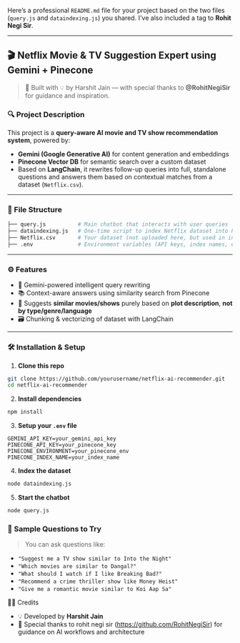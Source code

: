 Here’s a professional `README.md` file for your project based on the two files (`query.js` and `dataindexing.js`) you shared. I've also included a tag to **Rohit Negi Sir**.

---

## 🎬 Netflix Movie & TV Suggestion Expert using Gemini + Pinecone

> 🚀 Built with 💡 by Harshit Jain — with special thanks to **@RohitNegiSir** for guidance and inspiration.

### 🔍 Project Description

This project is a **query-aware AI movie and TV show recommendation system**, powered by:

* **Gemini (Google Generative AI)** for content generation and embeddings
* **Pinecone Vector DB** for semantic search over a custom dataset
* Based on **LangChain**, it rewrites follow-up queries into full, standalone questions and answers them based on contextual matches from a dataset (`Netflix.csv`).

---

### 📁 File Structure

```bash
├── query.js          # Main chatbot that interacts with user queries
├── dataindexing.js   # One-time script to index Netflix dataset into Pinecone
├── Netflix.csv       # Your dataset (not uploaded here, but used in indexing)
├── .env              # Environment variables (API keys, index names, etc.)
```

---

### ⚙️ Features

* 🧠 Gemini-powered intelligent query rewriting
* 📚 Context-aware answers using similarity search from Pinecone
* 🎥 Suggests **similar movies/shows** purely based on **plot description**, **not by type/genre/language**
* 🗃️ Chunking & vectorizing of dataset with LangChain

---

### 🛠️ Installation & Setup

1. **Clone this repo**

```bash
git clone https://github.com/yourusername/netflix-ai-recommender.git
cd netflix-ai-recommender
```

2. **Install dependencies**

```bash
npm install
```

3. **Setup your `.env` file**

```
GEMINI_API_KEY=your_gemini_api_key
PINECONE_API_KEY=your_pinecone_key
PINECONE_ENVIRONMENT=your_pinecone_env
PINECONE_INDEX_NAME=your_index_name
```

4. **Index the dataset**

```bash
node dataindexing.js
```

5. **Start the chatbot**

```bash
node query.js
```

### 🧪 Sample Questions to Try

> You can ask questions like:

* `"Suggest me a TV show similar to Into the Night"`
* `"Which movies are similar to Dangal?"`
* `"What should I watch if I like Breaking Bad?"`
* `"Recommend a crime thriller show like Money Heist"`
* `"Give me a romantic movie similar to Koi Aap Sa"`


 🧑‍🏫 Credits

* 💡 Developed by **Harshit Jain**
* 🧠 Special thanks to rohit negi sir (https://github.com/RohitNegiSir) for guidance on AI workflows and architecture
